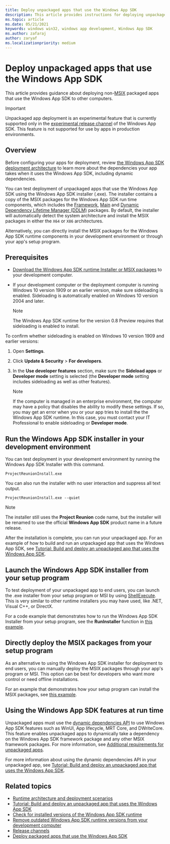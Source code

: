 ```yaml
---
title: Deploy unpackaged apps that use the Windows App SDK
description: This article provides instructions for deploying unpackaged apps that use the Windows App SDK.
ms.topic: article
ms.date: 05/21/2021
keywords: windows win32, windows app development, Windows App SDK 
ms.author: zafaraj
author: zaryaf
ms.localizationpriority: medium
---
```


# Deploy unpackaged apps that use the Windows App SDK

This article provides guidance about deploying non-[MSIX](/windows/msix) packaged apps that use the Windows App SDK to other computers.

> [!IMPORTANT]
> Unpackaged app deployment is an experimental feature that is currently supported only in the [experimental release channel](experimental-channel.md) of the Windows App SDK. This feature is not supported for use by apps in production environments.

## Overview

Before configuring your apps for deployment, review [the Windows App SDK deployment architecture](deployment-architecture.md) to learn more about the dependencies your app takes when it uses the Windows App SDK, including dynamic dependencies.

You can test deployment of unpackaged apps that use the Windows App SDK using the Windows App SDK installer (.exe). The installer contains a copy of the MSIX packages for the Windows App SDK run time components, which includes the [Framework](deployment-architecture.md#framework-packages-for-packaged-and-unpackaged-apps), [Main](deployment-architecture.md#main-package) and [Dynamic Dependency Lifetime Manager (DDLM)](deployment-architecture.md#dynamic-dependency-lifetime-manager-ddlm) packages. By default, the installer will automatically detect the system architecture and install the MSIX packages in either the `X64` or `X86` architectures.

Alternatively, you can directly install the MSIX packages for the Windows App SDK runtime components in your development environment or through your app's setup program.

## Prerequisites

- [Download the Windows App SDK runtime Installer or MSIX packages](https://aka.ms/projectreunion/0.8preview) to your development computer.
- If your development computer or the deployment computer is running Windows 10 version 1909 or an earlier version, make sure sideloading is enabled. Sideloading is automatically enabled on Windows 10 version 2004 and later.

    > [!NOTE]
    > The Windows App SDK runtime for the version 0.8 Preview requires that sideloading is enabled to install.

To confirm whether sideloading is enabled on Windows 10 version 1909 and earlier versions:

1. Open **Settings**.
2. Click **Update & Security** > **For developers**.
3. In the **Use developer features** section, make sure the **Sideload apps** or **Developer mode** setting is selected (the **Developer mode** setting includes sideloading as well as other features).

    > [!NOTE]
    > If the computer is managed in an enterprise environment, the computer may have a policy that disables the ability to modify these settings. If so, you may get an error when you or your app tries to install the the Windows App SDK runtime. In this case, you must contact your IT Professional to enable sideloading or **Developer mode**. 

## Run the Windows App SDK installer in your development environment

You can test deployment in your development environment by running the Windows App SDK Installer with this command.

```console
ProjectReunionInstall.exe
```

You can also run the installer with no user interaction and suppress all text output.

```console
ProjectReunionInstall.exe --quiet
```

> [!NOTE]
> The installer still uses the **Project Reunion** code name, but the installer will be renamed to use the official **Windows App SDK** product name in a future release.

After the installation is complete, you can run your unpackaged app. For an example of how to build and run an unpackaged app that uses the Windows App SDK, see [Tutorial: Build and deploy an unpackaged app that uses the Windows App SDK](tutorial-unpackaged-deployment.md).

## Launch the Windows App SDK installer from your setup program

To test deployment of your unpackaged app to end users, you can launch the .exe installer from your setup program or MSI by using [ShellExecute](/windows/win32/shell/launch). This is very similar to other runtime installers you may have used, like .NET, Visual C++, or DirectX.

For a code example that demonstrates how to run the Windows App SDK Installer from your setup program, see the **RunInstaller** function in [this example](https://aka.ms/testruninstaller).

## Directly deploy the MSIX packages from your setup program

As an alternative to using the Windows App SDK installer for deployment to end users, you can manually deploy the MSIX packages through your app's program or MSI. This option can be best for developers who want more control or need offline installations.

For an example that demonstrates how your setup program can install the MSIX packages, see [this example](https://aka.ms/testinstallpackages).

## Using the Windows App SDK features at run time

Unpackaged apps must use the [dynamic dependencies API](https://github.com/microsoft/ProjectReunion/blob/main/specs/dynamicdependencies/DynamicDependencies.md) to use Windows App SDK features such as WinUI, App lifecycle, MRT Core, and DWriteCore. This feature enables unpackaged apps to dynamically take a dependency on the Windows App SDK framework package and any other MSIX framework packages. For more information, see [Additional requirements for unpackaged apps](deployment-architecture.md#additional-requirements-for-unpackaged-apps).

For more information about using the dynamic dependencies API in your unpackaged app, see [Tutorial: Build and deploy an unpackaged app that uses the Windows App SDK](tutorial-unpackaged-deployment.md).


## Related topics

- [Runtime architecture and deployment scenarios](deployment-architecture.md)
- [Tutorial: Build and deploy an unpackaged app that uses the Windows App SDK](tutorial-unpackaged-deployment.md)
- [Check for installed versions of the Windows App SDK runtime](check-windows-app-sdk-versions.md)
- [Remove outdated Windows App SDK runtime versions from your development computer](remove-windows-app-sdk-versions.md)
- [Release channels](release-channels.md)
- [Deploy packaged apps that use the Windows App SDK](deploy-packaged-apps.md)
